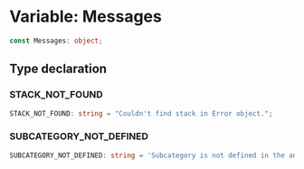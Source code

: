 # Variable: Messages

```ts
const Messages: object;
```

## Type declaration

### STACK\_NOT\_FOUND

```ts
STACK_NOT_FOUND: string = "Couldn't find stack in Error object.";
```

### SUBCATEGORY\_NOT\_DEFINED

```ts
SUBCATEGORY_NOT_DEFINED: string = 'Subcategory is not defined in the analytics event. ';
```

